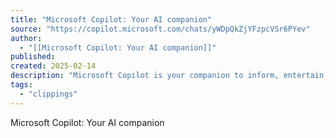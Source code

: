 ```yaml
---
title: "Microsoft Copilot: Your AI companion"
source: "https://copilot.microsoft.com/chats/yWDpQkZjYFzpcVSr6PYev"
author:
  - "[[Microsoft Copilot: Your AI companion]]"
published:
created: 2025-02-14
description: "Microsoft Copilot is your companion to inform, entertain, and inspire. Get advice, feedback, and straightforward answers. Try Copilot now."
tags:
  - "clippings"
---
```

Microsoft Copilot: Your AI companion